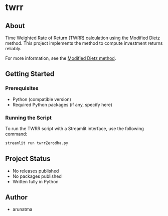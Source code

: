 # twrr

## About

Time Weighted Rate of Return (TWRR) calculation using the Modified Dietz method. This project implements the method to compute investment returns reliably.

For more information, see the [Modified Dietz method](https://en.wikipedia.org/wiki/Modified_Dietz_method).

## Getting Started

### Prerequisites

- Python (compatible version)
- Required Python packages (if any, specify here)

### Running the Script

To run the TWRR script with a Streamlit interface, use the following command:

```bash
streamlit run twrrZerodha.py
```

## Project Status

- No releases published
- No packages published
- Written fully in Python

## Author

- arunatma
